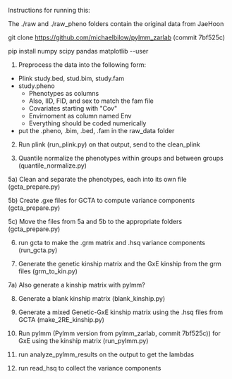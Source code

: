 Instructions for running this:

The ./raw and ./raw_pheno folders contain the original data from JaeHoon

git clone https://github.com/michaelbilow/pylmm_zarlab (commit 7bf525c)

pip install numpy scipy pandas matplotlib --user

1) Preprocess the data into the following form:
  - Plink study.bed, stud.bim, study.fam
  - study.pheno
    - Phenotypes as columns
    - Also, IID, FID, and sex to match the fam file
    - Covariates starting with "Cov"
    - Envirnoment as column named Env
    - Everything should be coded numerically
  - put the .pheno, .bim, .bed, .fam in the raw_data folder


2) Run plink (run_plink.py) on that output, send to the clean_plink 

3) Quantile normalize the phenotypes within groups and between groups (quantile_normalize.py)

5a) Clean and separate the phenotypes, each into its own file (gcta_prepare.py)

5b) Create .gxe files for GCTA to compute variance components (gcta_prepare.py)

5c) Move the files from 5a and 5b to the appropriate folders (gcta_prepare.py)

6) run gcta to make the .grm matrix and .hsq variance components (run_gcta.py)

7) Generate the genetic kinship matrix and the GxE kinship from the grm files (grm_to_kin.py)

7a) Also generate a kinship matrix with pylmm?

8) Generate a blank kinship matrix (blank_kinship.py)

9) Generate a mixed Genetic-GxE kinship matrix using the .hsq files from GCTA (make_2RE_kinship.py)

9) Run pylmm (Pylmm version from pylmm_zarlab, commit 7bf525c)) for GxE using the kinship matrix (run_pylmm.py)

10) run analyze_pylmm_results on the output to get the lambdas

11) run read_hsq to collect the variance components

